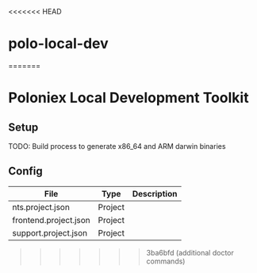 <<<<<<< HEAD
# polo-local-dev
=======
# Poloniex Local Development Toolkit

## Setup

TODO: Build process to generate x86_64 and ARM darwin binaries

## Config

| File                  | Type    | Description |
|-----------------------|---------|-------------|
| nts.project.json      | Project |             |
| frontend.project.json | Project |             |
| support.project.json  | Project |             |
>>>>>>> 3ba6bfd (additional doctor commands)
